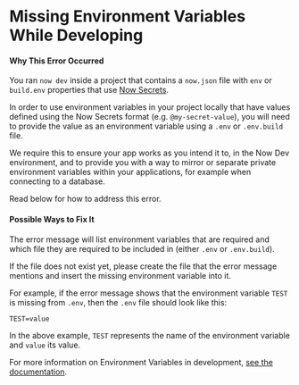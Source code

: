 # Missing Environment Variables While Developing

#### Why This Error Occurred

You ran `now dev` inside a project that contains a `now.json` file with `env` or `build.env` properties that use [Now Secrets](https://vercel.com/docs/v2/build-step#environment-variables).

In order to use environment variables in your project locally that have values defined using the Now Secrets format (e.g. `@my-secret-value`), you will need to provide the value as an environment variable using a `.env` or `.env.build` file.

We require this to ensure your app works as you intend it to, in the Now Dev environment, and to provide you with a way to mirror or separate private environment variables within your applications, for example when connecting to a database.

Read below for how to address this error.

#### Possible Ways to Fix It

The error message will list environment variables that are required and which file they are required to be included in (either `.env` or `.env.build`).

If the file does not exist yet, please create the file that the error message mentions and insert the missing environment variable into it.

For example, if the error message shows that the environment variable `TEST` is missing from `.env`, then the `.env` file should look like this:

```
TEST=value
```

In the above example, `TEST` represents the name of the environment variable and `value` its value.

For more information on Environment Variables in development, [see the documentation](https://vercel.com/docs/v2/build-step#environment-variables).
